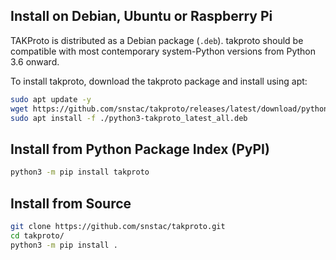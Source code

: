 ## Install on Debian, Ubuntu or Raspberry Pi

TAKProto is distributed as a Debian package (``.deb``). takproto should be compatible with most contemporary system-Python versions from Python 3.6 onward. 

To install takproto, download the takproto package and install using apt:

```sh linenums="1"
sudo apt update -y
wget https://github.com/snstac/takproto/releases/latest/download/python3-takproto_latest_all.deb
sudo apt install -f ./python3-takproto_latest_all.deb
```

## Install from Python Package Index (PyPI)

```sh linenums="1"
python3 -m pip install takproto
```

## Install from Source

```sh linenums="1"
git clone https://github.com/snstac/takproto.git
cd takproto/
python3 -m pip install .
```
